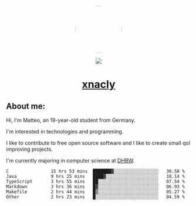 <p align="center">
  <img style="border-radius: 100px" width="128" height="128" src="https://avatars.githubusercontent.com/u/47723417?v=4"/>
</p>
<p align="center">
  <img src="https://komarev.com/ghpvc/?username=xnacly&&style=flat-square"/>
</p>

<h1 align="center"><a href="https://xnacly.me/"> xnacly</a> </h1>

<h2> About me:</h2>

<p>Hi, I'm Matteo, an 19-year-old student from Germany. </p>
<p>I'm interested in technologies and programming.</p>
<p>I like to contribute to free open source software and I like to create small qol improving projects.</p>
<p>I'm currently majoring in computer science at <a href="https://www.dhbw.de/startseite">DHBW</a>.</p>

<!--START_SECTION:waka-->

```text
C                15 hrs 53 mins  ███████▓░░░░░░░░░░░░░░░░░   30.58 %
Java             9 hrs 25 mins   ████▓░░░░░░░░░░░░░░░░░░░░   18.14 %
TypeScript       3 hrs 55 mins   ██░░░░░░░░░░░░░░░░░░░░░░░   07.54 %
Markdown         3 hrs 36 mins   █▓░░░░░░░░░░░░░░░░░░░░░░░   06.93 %
Makefile         2 hrs 44 mins   █▒░░░░░░░░░░░░░░░░░░░░░░░   05.27 %
Other            2 hrs 23 mins   █░░░░░░░░░░░░░░░░░░░░░░░░   04.59 %
```

<!--END_SECTION:waka-->
